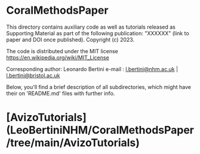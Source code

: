 # CoralMethodsPaper

This directory contains auxiliary code as well as tutorials released as Supporting Material as part of the following publication:
"XXXXXX" (link to paper and DOI once published).
Copyright (c) 2023.

The code is distributed under the MIT license https://en.wikipedia.org/wiki/MIT_License

Corresponding author: Leonardo Bertini 
e-mail :  l.bertini@nhm.ac.uk  | l.bertini@bristol.ac.uk

Below, you'll find a brief description of all subdirectories, which might have their on 'README.md' files with further info.


# [AvizoTutorials] (LeoBertiniNHM/CoralMethodsPaper/tree/main/AvizoTutorials)